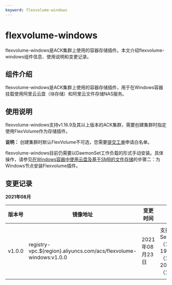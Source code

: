 ```yaml
---
keyword: flexvolume-windows
---
```


# flexvolume-windows

flexvolume-windows是ACK集群上使用的容器存储插件。本文介绍flexvolume-windows组件信息、使用说明和变更记录。

## 组件介绍

flexvolume-windows是ACK集群上使用的容器存储插件，用于在Windows容器挂载使用阿里云云盘（块存储）和阿里云文件存储NAS服务。

## 使用说明

flexvolume-windows支持v1.16.9及其以上版本的ACK集群，需要创建集群时指定使用FlexVolume作为存储插件。

**说明：** 创建集群时默认FlexVolume不可选，您需要[提交工单](https://selfservice.console.aliyun.com/ticket/createIndex)申请白名单。

flexvolume-windows目前仍需要以DaemonSet工作负载的形式手动安装。具体操作，请参见[在Windows容器中使用云盘及基于SMB的文件存储](/cn.zh-CN/Kubernetes集群用户指南/Windows容器/在Windows容器中使用云盘及基于SMB的文件存储.md)的步骤二：为Windows节点安装Flexvolume插件。

## 变更记录

**2021年08月**

|版本号|镜像地址|变更时间|变更内容|变更影响|
|---|----|----|----|----|
|v1.0.0|registry-vpc.$\{region\}.aliyuncs.com/acs/flexvolume-windows:v1.0.0|2021年08月23日|支持 Multiple Windows Server Release 1809（10.0.17763.2114）、1909（10.0.18363.1556）、2004（10.0.19041.1165）。|此次升级不会对业务造成影响。|


